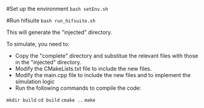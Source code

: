 #Set up the environment
```bash setEnv.sh```

#Run hifsuite
```bash run_hifsuite.sh```

This will generate the "injected" directory.

To simulate, you need to:
- Copy the "complete" directory and substitue the relevant files with those in the "injected" directory.
- Modify the CMakeLists.txt file to include the new files.
- Modify the main.cpp file to include the new files and to implement the simulation logic
- Run the following commands to compile the code:

```mkdir build```
```cd build```
```cmake ..```
```make```
